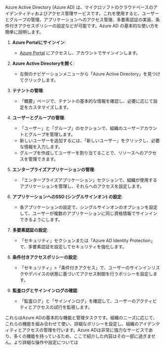 Azure Active Directory (Azure AD) は、マイクロソフトのクラウドベースのアイデンティティおよびアクセス管理サービスです。これを使用すると、ユーザーとグループの管理、アプリケーションへのアクセス管理、多要素認証の実装、条件付きアクセスポリシーの設定などが可能です。Azure AD の基本的な使い方を簡単に説明します。

1. **Azure Portalにサインイン**:
   - [Azure Portal](https://portal.azure.com/) にアクセスし、アカウントでサインインします。

2. **Azure Active Directoryを開く**:
   - 左側のナビゲーションメニューから「Azure Active Directory」を見つけてクリックします。

3. **テナントの管理**:
   - 「概要」ページで、テナントの基本的な情報を確認し、必要に応じて設定をカスタマイズします。

4. **ユーザーとグループの管理**:
   - 「ユーザー」と「グループ」のセクションで、組織のユーザーアカウントとグループを管理します。
   - 新しいユーザーを追加するには、「新しいユーザー」をクリックし、必要な情報を入力します。
   - グループを作成してユーザーを割り当てることで、リソースへのアクセスを管理できます。

5. **エンタープライズアプリケーションの管理**:
   - 「エンタープライズアプリケーション」セクションで、組織が使用するアプリケーションを管理し、それらへのアクセスを設定します。

6. **アプリケーションへのSSO (シングルサインオン) の設定**:
   - 各アプリケーションの設定で、シングルサインオンのオプションを設定して、ユーザーが複数のアプリケーションに同じ資格情報でサインインできるようにします。

7. **多要素認証の設定**:
   - 「セキュリティ」セクションまたは「Azure AD Identity Protection」で、多要素認証を設定してセキュリティを強化します。

8. **条件付きアクセスポリシーの設定**:
   - 「セキュリティ」>「条件付きアクセス」で、ユーザーのサインインリスクやデバイスの状態に基づいてアクセス制御を行うポリシーを設定します。

9. **監査ログとサインインログの確認**:
   - 「監査ログ」と「サインインログ」を確認して、ユーザーのアクティビティとアクセスの試行を監視します。

これらはAzure ADの基本的な機能と管理タスクです。組織のニーズに応じて、これらの機能を組み合わせて使い、詳細なポリシーを設定し、組織のアイデンティティとアクセスの管理を行います。Azure ADは非常に強力なサービスであり、多くの機能を持っているため、ここで紹介した内容はその一部に過ぎません。より詳細な操作や設定については
